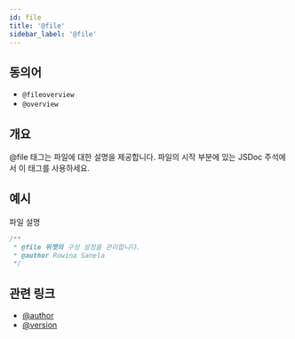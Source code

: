 ```yaml
---
id: file
title: '@file'
sidebar_label: '@file'
---
```


## 동의어

- `@fileoverview`
- `@overview`

## 개요

@file 태그는 파일에 대한 설명을 제공합니다. 파일의 시작 부분에 있는 JSDoc 주석에서 이 태그를 사용하세요.

## 예시

파일 설명

```js
/**
 * @file 위젯의 구성 설정을 관리합니다.
 * @author Rowina Sanela
 */
```

## 관련 링크

- [@author](./author.md)
- [@version](./version.md)